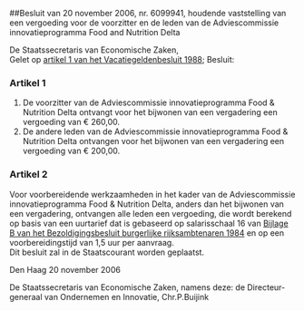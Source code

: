 <meta http-equiv='Content-Type' content='text/html; charset=utf-8' />

##Besluit van 20 november 2006, nr. 6099941, houdende vaststelling van een vergoeding voor de voorzitter en de leden van de Adviescommissie innovatieprogramma Food and Nutrition Delta

De Staatssecretaris van Economische Zaken,  
Gelet op [artikel 1 van het Vacatiegeldenbesluit 1988](../../../../../../../../../../AMvB/vacatiegeldenbesluit/1988/BWBR0004317/README.md);
Besluit:    

### Artikel  1  

1.  De voorzitter van de Adviescommissie innovatieprogramma Food & Nutrition Delta ontvangt voor het bijwonen van een vergadering een vergoeding van € 260,00.   
2.  De andere leden van de Adviescommissie innovatieprogramma Food & Nutrition Delta ontvangen voor het bijwonen van een vergadering een vergoeding van € 200,00.   

### Artikel  2  

Voor voorbereidende werkzaamheden in het kader van de Adviescommissie innovatieprogramma Food & Nutrition Delta, anders dan het bijwonen van een vergadering, ontvangen alle leden een vergoeding, die wordt berekend op basis van een uurtarief dat is gebaseerd op salarisschaal 16 van [Bijlage B van het Bezoldigingsbesluit burgerlijke rijksambtenaren 1984](../../../../../../../../../../AMvB/bezoldigingsbesluit/burgerlijke/rijksambtenaren/1984/BWBR0003630/README.md) en op een voorbereidingstijd van 1,5 uur per aanvraag.  
Dit besluit zal in de Staatscourant worden geplaatst.   

Den Haag 
20 november 2006   

De 
Staatssecretaris van Economische Zaken, namens deze: de 
Directeur-generaal van Ondernemen en Innovatie, 
Chr.P.Buijink   
